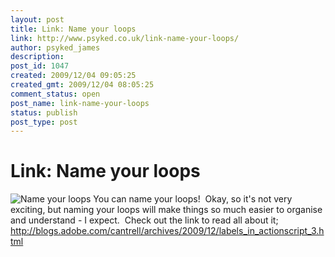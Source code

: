 ```yaml
---
layout: post
title: Link: Name your loops
link: http://www.psyked.co.uk/link-name-your-loops/
author: psyked_james
description: 
post_id: 1047
created: 2009/12/04 09:05:25
created_gmt: 2009/12/04 08:05:25
comment_status: open
post_name: link-name-your-loops
status: publish
post_type: post
---
```


# Link: Name your loops

![Name your loops](http://uploads.psyked.co.uk/2009/12/nameyourloops.jpg) You can name your loops!  Okay, so it's not very exciting, but naming your loops will make things so much easier to organise and understand - I expect.  Check out the link to read all about it; <http://blogs.adobe.com/cantrell/archives/2009/12/labels_in_actionscript_3.html>